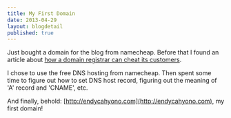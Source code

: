 ```yaml
---
title: My First Domain
date: 2013-04-29
layout: blogdetail
published: true
---
```


Just bought a domain for the blog from namecheap. Before that I found an article about [how a domain registrar can cheat its customers](http://www.domainwarning.com/).

I chose to use the free DNS hosting from namecheap. Then spent some time to figure out how to set DNS host record, figuring out the meaning of 'A' record and 'CNAME', etc.

And finally, behold: [http://endycahyono.com](http://endycahyono.com), my first domain!